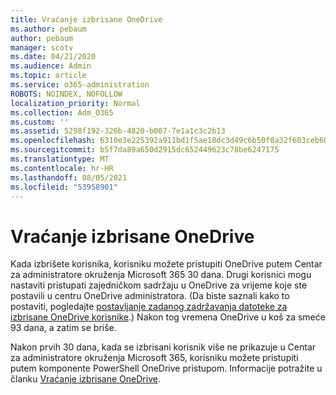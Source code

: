 ```yaml
---
title: Vraćanje izbrisane OneDrive
ms.author: pebaum
author: pebaum
manager: scotv
ms.date: 04/21/2020
ms.audience: Admin
ms.topic: article
ms.service: o365-administration
ROBOTS: NOINDEX, NOFOLLOW
localization_priority: Normal
ms.collection: Adm_O365
ms.custom: ''
ms.assetid: 5298f192-326b-4820-b007-7e1a1c3c2b13
ms.openlocfilehash: 6310e3e225392a911bd1f5ae18dc3d49c6b50f0a32f603ceb60816657d5b3fc6
ms.sourcegitcommit: b5f7da89a650d2915dc652449623c78be6247175
ms.translationtype: MT
ms.contentlocale: hr-HR
ms.lasthandoff: 08/05/2021
ms.locfileid: "53958901"
---
```

# <a name="restore-a-deleted-onedrive"></a>Vraćanje izbrisane OneDrive

Kada izbrišete korisnika, korisniku možete pristupiti OneDrive putem Centar za administratore okruženja Microsoft 365 30 dana. Drugi korisnici mogu nastaviti pristupati zajedničkom sadržaju u OneDrive za vrijeme koje ste postavili u centru OneDrive administratora. (Da biste saznali kako to postaviti, pogledajte [postavljanje zadanog zadržavanja datoteke za izbrisane OneDrive korisnike](https://go.microsoft.com/fwlink/?linkid=874267).) Nakon tog vremena OneDrive u koš za smeće 93 dana, a zatim se briše.
  
Nakon prvih 30 dana, kada se izbrisani korisnik više ne prikazuje u Centar za administratore okruženja Microsoft 365, korisniku možete pristupiti putem komponente PowerShell OneDrive pristupom. Informacije potražite u članku [Vraćanje izbrisane OneDrive](https://go.microsoft.com/fwlink/?linkid=874269).
  

